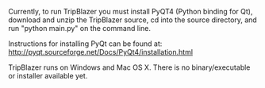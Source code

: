Currently, to run TripBlazer you must install PyQT4 (Python binding for Qt), 
download and unzip the TripBlazer source, cd into the source directory, 
and run "python main.py" on the command line. 

Instructions for installing PyQt can be found at: 
http://pyqt.sourceforge.net/Docs/PyQt4/installation.html

TripBlazer runs on Windows and Mac OS X. There is no binary/executable or installer available yet. 